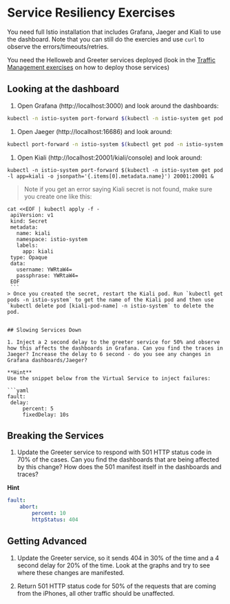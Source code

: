 # Service Resiliency Exercises

You need full Istio installation that includes Grafana, Jaeger and Kiali to use the dashboard. Note that you can still do the exercies and use `curl` to observe the errors/timeouts/retries.

You need the Helloweb and Greeter services deployed (look in the [Traffic Management exercises](../traffic/README.md) on how to deploy those services)

## Looking at the dashboard

1. Open Grafana (http://localhost:3000) and look around the dashboards:

```bash
kubectl -n istio-system port-forward $(kubectl -n istio-system get pod -l app=grafana -o jsonpath='{.items[0].metadata.name}') 3000:3000 &
```

1. Open Jaeger (http://localhost:16686) and look around:

```bash
kubectl port-forward -n istio-system $(kubectl get pod -n istio-system -l app=jaeger -o jsonpath='{.items[0].metadata.name}') 16686:16686 &
```

1. Open Kiali (http://localhost:20001/kiali/console) and look around:

```
kubectl -n istio-system port-forward $(kubectl -n istio-system get pod -l app=kiali -o jsonpath='{.items[0].metadata.name}') 20001:20001 &
```
>Note if you get an error saying Kiali secret is not found, make sure you create one like this: 
   ```
   cat <<EOF | kubectl apply -f -
    apiVersion: v1
    kind: Secret
    metadata:
      name: kiali
      namespace: istio-system
      labels:
        app: kiali
    type: Opaque
    data:
      username: YWRtaW4=
      passphrase: YWRtaW4=
    EOF
    ```
> Once you created the secret, restart the Kiali pod. Run `kubectl get pods -n istio-system` to get the name of the Kiali pod and then use `kubectl delete pod [kiali-pod-name] -n istio-system` to delete the pod.


## Slowing Services Down

1. Inject a 2 second delay to the greeter service for 50% and observe how this affects the dashboards in Grafana. Can you find the traces in Jaeger? Increase the delay to 6 second - do you see any changes in Grafana dashboards/Jaeger?

**Hint**
Use the snippet below from the Virtual Service to inject failures:

```yaml
fault:
    delay:
        percent: 5
        fixedDelay: 10s
```

## Breaking the Services

1. Update the Greeter service to respond with 501 HTTP status code in 70% of the cases. Can you find the dashboards that are being affected by this change? How does the 501 manifest itself in the dashboards and traces?

**Hint**

```yaml
fault:
    abort:
        percent: 10
        httpStatus: 404
```

## Getting Advanced

1. Update the Greeter service, so it sends 404 in 30% of the time and a 4 second delay for 20% of the time. Look at the graphs and try to see where these changes are manifested.

1. Return 501 HTTP status code for 50% of the requests that are coming from the iPhones, all other traffic should be unaffected.
